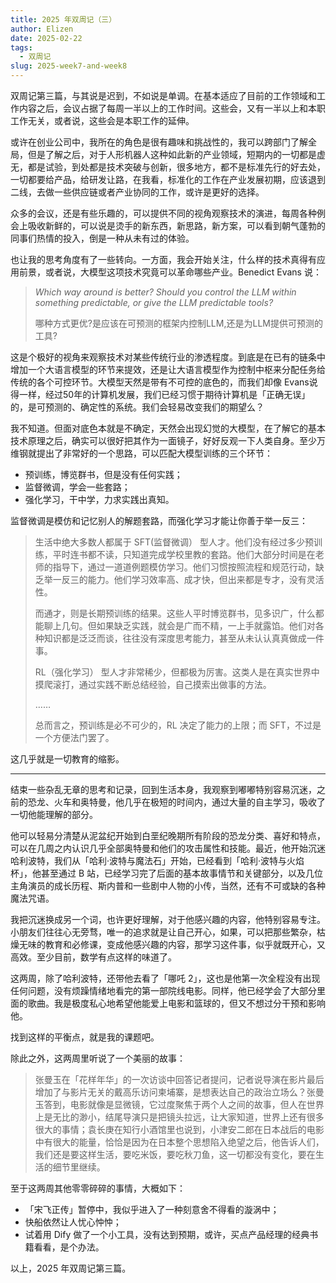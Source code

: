 ```yaml
---
title: 2025 年双周记（三）
author: Elizen
date: 2025-02-22
tags:
  - 双周记
slug: 2025-week7-and-week8
---
```


双周记第三篇，与其说是迟到，不如说是单调。在基本适应了目前的工作领域和工作内容之后，会议占据了每周一半以上的工作时间。这些会，又有一半以上和本职工作无关，或者说，这些会是本职工作的延伸。

或许在创业公司中，我所在的角色是很有趣味和挑战性的，我可以跨部门了解全局，但是了解之后，对于人形机器人这种如此新的产业领域，短期内的一切都是虚无，都是试验，到处都是技术突破与创新，很多地方，都不是标准先行的好去处，一切都要给产品，给研发让路，在我看，标准化的工作在产业发展初期，应该退到二线，去做一些供应链或者产业协同的工作，或许是更好的选择。

众多的会议，还是有些乐趣的，可以提供不同的视角观察技术的演进，每周各种例会上吸收新鲜的，可以说是烫手的新东西，新思路，新方案，可以看到朝气蓬勃的同事们热情的投入，倒是一种从未有过的体验。

也让我的思考角度有了一些转向。一方面，我会开始关注，什么样的技术真得有应用前景，或者说，大模型这项技术究竟可以革命哪些产业。Benedict Evans 说：

> *Which way around is better? Should you control the LLM within something predictable, or give the LLM predictable tools?*
> 
> 哪种方式更优?是应该在可预测的框架内控制LLM,还是为LLM提供可预测的工具?

这是个极好的视角来观察技术对某些传统行业的渗透程度。到底是在已有的链条中增加一个大语言模型的环节来提效，还是让大语言模型作为控制中枢来分配任务给传统的各个可控环节。大模型天然是带有不可控的底色的，而我们却像 Evans说得一样，经过50年的计算机发展，我们已经习惯于期待计算机是「正确无误」的，是可预测的、确定性的系统。我们会轻易改变我们的期望么？

我不知道。但面对底色本就是不确定，天然会出现幻觉的大模型，在了解它的基本技术原理之后，确实可以很好把其作为一面镜子，好好反观一下人类自身。至少万维钢就提出了非常好的一个思路，可以匹配大模型训练的三个环节：

- 预训练，博览群书，但是没有任何实践；
- 监督微调，学会一些套路；
- 强化学习，干中学，力求实践出真知。

监督微调是模仿和记忆别⼈的解题套路，⽽强化学习才能让你善于举⼀反三：

> 生活中绝大多数人都属于 SFT(监督微调） 型人才。他们没有经过多少预训练，平时连书都不读，只知道完成学校里教的套路。他们大部分时间是在老师的指导下，通过一道道例题模仿学习。他们习惯按照流程和规范行动，缺乏举一反三的能力。他们学习效率高、成才快，但出来都是专才，没有灵活性。
> 
> 而通才，则是长期预训练的结果。这些人平时博览群书，见多识广，什么都能聊上几句。但如果缺乏实践，就会是广而不精，一上手就露馅。他们对各种知识都是泛泛而谈，往往没有深度思考能力，甚至从未认认真真做成一件事。
> 
> RL（强化学习） 型人才非常稀少，但都极为厉害。这类人是在真实世界中摸爬滚打，通过实践不断总结经验，自己摸索出做事的方法。
> 
> ……
> 
> 总而言之，预训练是必不可少的，RL 决定了能力的上限；而 SFT，不过是一个方便法门罢了。

这几乎就是一切教育的缩影。

----

结束一些杂乱无章的思考和记录，回到生活本身，我观察到嘟嘟特别容易沉迷，之前的恐龙、火车和奥特曼，他几乎在极短的时间内，通过大量的自主学习，吸收了一切他能理解的部分。

他可以轻易分清楚从泥盆纪开始到白垩纪晚期所有阶段的恐龙分类、喜好和特点，可以在几周之内认识几乎全部奥特曼和他们的攻击属性和技能。最近，他开始沉迷哈利波特，我们从「哈利·波特与魔法石」开始，已经看到「哈利·波特与火焰杯」，他甚至通过 B 站，已经学习完了后面的基本故事情节和关键部分，以及几位主角演员的成长历程、斯内普和一些剧中人物的小传，当然，还有不可或缺的各种魔法咒语。

我把沉迷换成另一个词，也许更好理解，对于他感兴趣的内容，他特别容易专注。小朋友们往往心无旁骛，唯一的追求就是让自己开心，如果，可以把那些繁杂，枯燥无味的教育和必修课，变成他感兴趣的内容，那学习这件事，似乎就既开心，又高效。至少目前，数学有点这样的味道了。

这两周，除了哈利波特，还带他去看了「哪吒 2」，这也是他第一次全程没有出现任何问题，没有烦躁情绪地看完的第一部院线电影。同样，他已经学会了大部分里面的歌曲。我是极度私心地希望他能爱上电影和篮球的，但又不想过分干预和影响他。

找到这样的平衡点，就是我的课题吧。

除此之外，这两周里听说了一个美丽的故事：

> 张曼玉在「花样年华」的一次访谈中回答记者提问，记者说导演在影片最后增加了与影片无关的戴高乐访问柬埔寨，是想表达自己的政治立场么？张曼玉答到，电影就像是显微镜，它过度聚焦于两个人之间的故事，但人在世界上是无比的渺小，结尾导演只是把镜头拉远，让大家知道，世界上还有很多很大的事情；袁长庚在知行小酒馆里也说到，小津安二郎在日本战后的电影中有很大的能量，恰恰是因为在日本整个思想陷入绝望之后，他告诉人们，我们还是要这样生活，要吃米饭，要吃秋刀鱼，这一切都没有变化，要在生活的细节里继续。 

至于这两周其他零零碎碎的事情，大概如下：

- 「宋飞正传」暂停中，我似乎进入了一种刻意舍不得看的漩涡中；
- 快船依然让人忧心忡忡；
- 试着用 Dify 做了一个小工具，没有达到预期，或许，买点产品经理的经典书籍看看，是个办法。

以上，2025 年双周记第三篇。